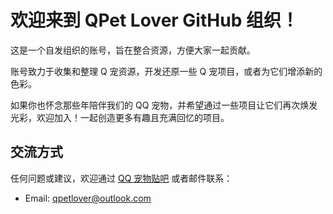 # 欢迎来到 QPet Lover GitHub 组织！

这是一个自发组织的账号，旨在整合资源，方便大家一起贡献。

账号致力于收集和整理 Q 宠资源，开发还原一些 Q 宠项目，或者为它们增添新的色彩。

如果你也怀念那些年陪伴我们的 QQ 宠物，并希望通过一些项目让它们再次焕发光彩，欢迎加入！一起创造更多有趣且充满回忆的项目。

## 交流方式
任何问题或建议，欢迎通过 [QQ 宠物贴吧](https://tieba.baidu.com/f?kw=qq%E5%AE%A0%E7%89%A9) 或者邮件联系：

- Email: qpetlover@outlook.com
